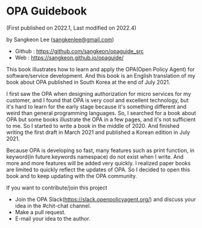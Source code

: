 # OPA Guidebook 
(First published on 2022.1, Last modified on 2022.4)
 
by Sangkeon Lee (sangkenlee@gmail.com)

* Github : https://github.com/sangkeon/opaguide_src
* Web : https://sangkeon.github.io/opaguide/

This book illustrates how to learn and apply the OPA(Open Policy Agent) for software/service development.
And this book is an English translation of my book about OPA published in South Korea at the end of July 2021.
 
I first saw the OPA when designing authorization for micro services for my customer, and I found that OPA is very cool and excellent technology, but it's hard to learn for the early stage because it's something different and weird than general programming languages. So, I searched for a book about OPA but some books illustrate the OPA in a few pages, and it's not sufficient to me. So I started to write a book in the middle of 2020. And finished writing the first draft in March 2021 and published a Korean edition in July 2021.
 
Because OPA is developing so fast, many features such as print function, in keyword(in future.keywords namespace) do not exist when I write. And more and more features will be added very quickly. I realized paper books are limited to quickly reflect the updates of OPA. So I decided to open this book and to keep updating with the OPA community.
 
If you want to contribute/join this project
- Join the OPA Slack(https://slack.openpolicyagent.org/) and discuss your idea in the #chit-chat channel.
- Make a pull request.
- E-mail your idea to the author.
 
